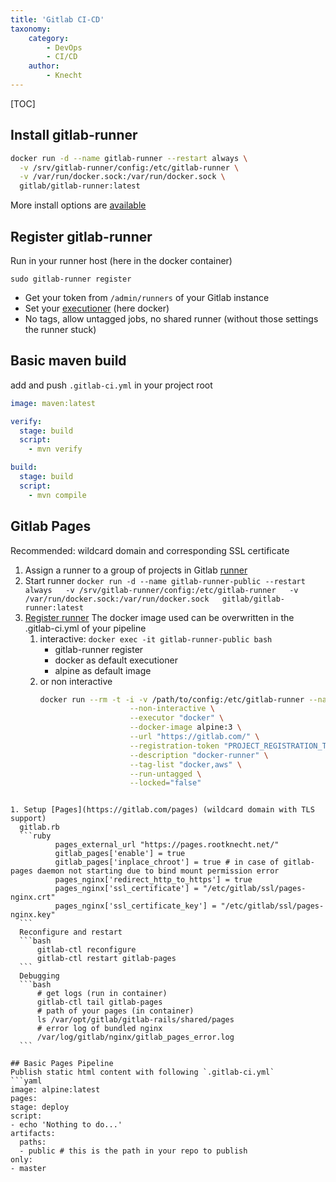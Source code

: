```yaml
---
title: 'Gitlab CI-CD'
taxonomy:
    category:
        - DevOps
        - CI/CD
    author:
        - Knecht
---
```


[TOC]

## Install gitlab-runner

```bash
docker run -d --name gitlab-runner --restart always \
  -v /srv/gitlab-runner/config:/etc/gitlab-runner \
  -v /var/run/docker.sock:/var/run/docker.sock \
  gitlab/gitlab-runner:latest
```
More install options are [available](https://docs.gitlab.com/runner/install/)

## Register gitlab-runner

Run in your runner host (here in the docker container)
```
sudo gitlab-runner register
```
- Get your token from `/admin/runners` of your Gitlab instance
- Set your [executioner](https://docs.gitlab.com/runner/executors/README.html) (here docker)
- No tags, allow untagged jobs, no shared runner (without those settings the runner stuck)

## Basic maven build
add and push `.gitlab-ci.yml` in your project root
```yml
image: maven:latest

verify:
  stage: build
  script:
    - mvn verify

build:
  stage: build
  script:
    - mvn compile
```

## Gitlab Pages

Recommended: wildcard domain and corresponding SSL certificate

1. Assign a runner to a group of projects in Gitlab [runner](https://docs.gitlab.com/ee/ci/runners/)
1. Start runner `docker run -d --name gitlab-runner-public --restart always   -v /srv/gitlab-runner/config:/etc/gitlab-runner   -v /var/run/docker.sock:/var/run/docker.sock   gitlab/gitlab-runner:latest`
1. [Register runner](https://docs.gitlab.com/runner/register/index.html) 
	The docker image used can be overwritten in the .gitlab-ci.yml of your pipeline
	1. interactive: `docker exec -it gitlab-runner-public bash`
		- gitlab-runner register
		- docker as default executioner
		- alpine as default image 
	1. or non interactive
		```bash
        docker run --rm -t -i -v /path/to/config:/etc/gitlab-runner --name gitlab-runner gitlab/gitlab-runner register \
  							--non-interactive \
							--executor "docker" \
                          	--docker-image alpine:3 \
                          	--url "https://gitlab.com/" \
                          	--registration-token "PROJECT_REGISTRATION_TOKEN" \
                          	--description "docker-runner" \
                          	--tag-list "docker,aws" \
                          	--run-untagged \
                          	--locked="false"
  ```
  
1. Setup [Pages](https://gitlab.com/pages) (wildcard domain with TLS support)
	gitlab.rb
    ```ruby
            pages_external_url "https://pages.rootknecht.net/"
            gitlab_pages['enable'] = true
            gitlab_pages['inplace_chroot'] = true # in case of gitlab-pages daemon not starting due to bind mount permission error
            pages_nginx['redirect_http_to_https'] = true
            pages_nginx['ssl_certificate'] = "/etc/gitlab/ssl/pages-nginx.crt"
            pages_nginx['ssl_certificate_key'] = "/etc/gitlab/ssl/pages-nginx.key"
    ```
	Reconfigure and restart
    ```bash
        gitlab-ctl reconfigure
        gitlab-ctl restart gitlab-pages
    ```
    Debugging
    ```bash
    	# get logs (run in container)
		gitlab-ctl tail gitlab-pages
        # path of your pages (in container)
        ls /var/opt/gitlab/gitlab-rails/shared/pages
        # error log of bundled nginx
        /var/log/gitlab/nginx/gitlab_pages_error.log
	```

## Basic Pages Pipeline
Publish static html content with following `.gitlab-ci.yml`
```yaml
image: alpine:latest
pages:
  stage: deploy
  script:
  - echo 'Nothing to do...'
  artifacts:
    paths:
    - public # this is the path in your repo to publish
  only:
  - master

```

